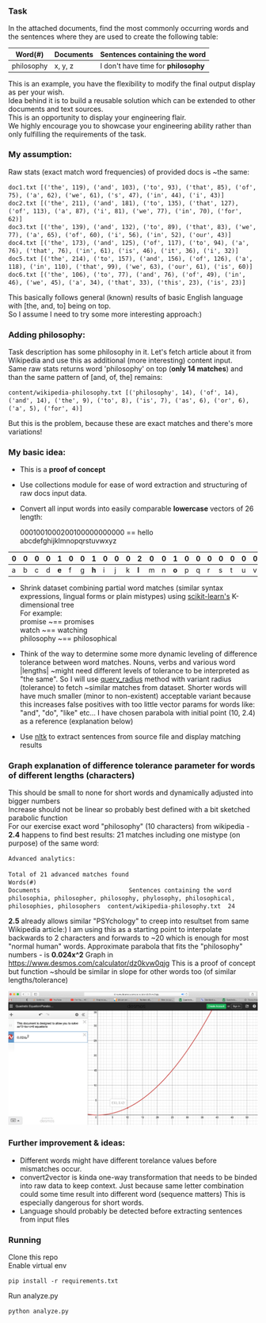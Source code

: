 ### Task
In the attached documents, find the most commonly occurring words and the sentences where they are used to create the following table:


| Word(#)  | Documents | Sentences containing the word    |
| -------- | --------- | -------------------------------- |
| philosophy | x, y, z | I don't have time for **philosophy** |



This is an example, you have the flexibility to modify the final output display as per your wish.  
Idea behind it is to build a reusable solution which can be extended to other documents and text sources.  
This is an opportunity to display your engineering flair.  
We highly encourage you to showcase your engineering ability rather than only fulfilling the requirements of the task.  


### My assumption:

Raw stats (exact match word frequencies) of provided docs is ~the same:

```
doc1.txt [('the', 119), ('and', 103), ('to', 93), ('that', 85), ('of', 75), ('a', 62), ('we', 61), ('s', 47), ('in', 44), ('i', 43)]
doc2.txt [('the', 211), ('and', 181), ('to', 135), ('that', 127), ('of', 113), ('a', 87), ('i', 81), ('we', 77), ('in', 70), ('for', 62)]
doc3.txt [('the', 139), ('and', 132), ('to', 89), ('that', 83), ('we', 77), ('a', 65), ('of', 60), ('i', 56), ('in', 52), ('our', 43)]
doc4.txt [('the', 173), ('and', 125), ('of', 117), ('to', 94), ('a', 76), ('that', 76), ('in', 61), ('is', 46), ('it', 36), ('i', 32)]
doc5.txt [('the', 214), ('to', 157), ('and', 156), ('of', 126), ('a', 118), ('in', 110), ('that', 99), ('we', 63), ('our', 61), ('is', 60)]
doc6.txt [('the', 106), ('to', 77), ('and', 76), ('of', 49), ('in', 46), ('we', 45), ('a', 34), ('that', 33), ('this', 23), ('is', 23)]
```

This basically follows general (known) results of basic English language with [the, and, to] being on top.  
So I assume I need to try some more interesting approach:)  

### Adding philosophy:

Task description has some philosophy in it. Let's fetch article about it from Wikipedia and use this as additional (more interesting) content input.  
Same raw stats returns word 'philosophy' on top (**only 14 matches**) and than the same pattern of [and, of, the] remains:

```
content/wikipedia-philosophy.txt [('philosophy', 14), ('of', 14), ('and', 14), ('the', 9), ('to', 8), ('is', 7), ('as', 6), ('or', 6), ('a', 5), ('for', 4)]
```

But this is the problem, because these are exact matches and there's more variations!

### My basic idea:

- This is a **proof of concept**
- Use collections module for ease of word extraction and structuring of raw docs input data.  
- Convert all input words into easily comparable **lowercase** vectors of 26 length:  

  0001001000200100000000000 == hello  
  abcdefghijklmnopqrstuvwxyz  


| 0 | 0 | 0 | 0 | 1 | 0 | 0 | 1 | 0 | 0 | 0 | 2 | 0 | 0 | 1 | 0 | 0 | 0 | 0 | 0 | 0 | 0 | 0 | 0 | 0 | 0 | =hello |
|---|---|---|---|---|---|---|---|---|---|---|---|---|---|---|---|---|---|---|---|---|---|---|---|---|---|--------|
| a | b | c | d | **e** | f | g | **h** | i | j | k | **l** | m | n | **o** | p | q | r | s | t | u | v | w | x | y | z |        |


- Shrink dataset combining partial word matches (similar syntax expressions, lingual forms or plain mistypes) using [scikit-learn's](https://scikit-learn.org/stable/modules/generated/sklearn.neighbors.KDTree.html) K-dimensional tree  
  For example:  
  promise ~== promises  
  watch ~== watching  
  philosophy ~== philosophical  

- Think of the way to determine some more dynamic leveling of difference tolerance between word matches.
  Nouns, verbs and various word |lengths| ~might need different levels of tolerance to be interpreted as "the same".
  So I will use [query_radius](https://scikit-learn.org/stable/modules/generated/sklearn.neighbors.KDTree.html#sklearn.neighbors.KDTree.query_radius) method with variant radius (tolerance) to fetch ~similar matches from dataset.
  Shorter words will have much smaller (minor to non-existent) acceptable variant because
  this increases false positives with too little vector params for words like: "and", "do", "like" etc...
  I have chosen parabola with initial point (10, 2.4) as a reference (explanation below)

- Use [nltk](http://www.nltk.org/data.html) to extract sentences from source file and display matching results

### Graph explanation of difference tolerance parameter for words of different lengths (characters)

This should be small to none for short words and dynamically adjusted into bigger numbers  
Increase should not be linear so probably best defined with a bit sketched parabolic function  
For our exercise exact word "philosophy" (10 characters) from wikipedia - **2.4** happens to find best results:
21 matches including one mistype (on purpose) of the same word: 


```
Advanced analytics:

Total of 21 advanced matches found
Words(#)                                                                                     Documents                         Sentences containing the word
philosophia, philosopher, philosophy, phylosophy, philosophical, philosophies, philosophers  content/wikipedia-philosophy.txt  24  
```

**2.5** already allows similar "PSYchology" to creep into resultset from same Wikipedia article:)
I am using this as a starting point to interpolate backwards to 2 characters and forwards to ~20 which is enough for most "normal human" words.
Approximate parabola that fits the "philosophy" numbers - is **0.024x^2**
Graph in https://www.desmos.com/calculator/dz0kvw0qjg
This is a proof of concept but function ~should be similar in slope for other words too (of similar lengths/tolerance)

![Alt text](tolerance_parabola.png?raw=true "Parabolic dependency of vector tolerance vs. word length")
 
### Further improvement & ideas:  
- Different words might have different torelance values before mismatches occur.
- convert2vector is kinda one-way transformation that needs to be binded into raw data to keep context.
  Just because same letter combination could some time result into different word (sequence matters)
  This is especially dangerous for short words.
- Language should probably be detected before extracting sentences from input files
 
### Running
Clone this repo  
Enable virtual env  
```
pip install -r requirements.txt
```

Run analyze.py
```
python analyze.py
```

